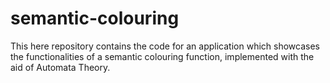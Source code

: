 # semantic-colouring
This here repository contains the code for an application which showcases the functionalities of a semantic colouring function, implemented with the aid of Automata Theory.
